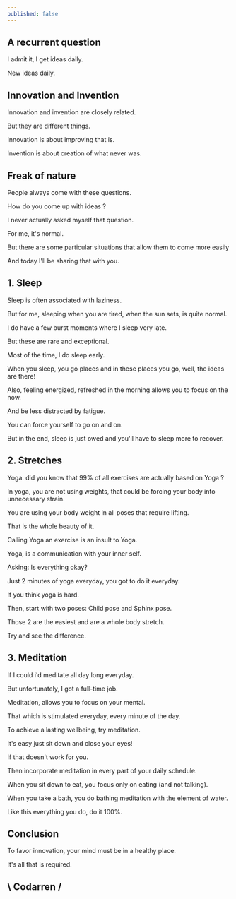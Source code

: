 ```yaml
---
published: false
---
```

## A recurrent question
I admit it, I get ideas daily.

New ideas daily.

## Innovation and Invention
Innovation and invention are closely related.

But they are different things.

Innovation is about improving that is.

Invention is about creation of what never was.


## Freak of nature
People always come with these questions.

How do you come up with ideas ?

I never actually asked myself that question.

For me, it's normal.

But there are some particular situations that allow them to come more easily

And today I'll be sharing that with you.

## 1. Sleep
Sleep is often associated with laziness.

But for me, sleeping when you are tired, when the sun sets, is quite normal.

I do have a few burst moments where I sleep very late.

But these are rare and exceptional.

Most of the time, I do sleep early.

When you sleep, you go places and in these places you go, well, the ideas are there!

Also, feeling energized, refreshed in the morning allows you to focus on the now.

And be less distracted by fatigue.

You can force yourself to go on and on.

But in the end, sleep is just owed and you'll have to sleep more to recover.


## 2. Stretches
Yoga. did you know that 99% of all exercises are actually based on Yoga ?

In yoga, you are not using weights, that could be forcing your body into unnecessary strain.

You are using your body weight in all poses that require lifting.

That is the whole beauty of it.

Calling Yoga an exercise is an insult to Yoga.

Yoga, is a communication with your inner self.

Asking: Is everything okay?

Just 2 minutes of yoga everyday, you got to do it everyday.

If you think yoga is hard.

Then, start with two poses: Child pose and Sphinx pose.

Those 2 are the easiest and are a whole body stretch.

Try and see the difference.


## 3. Meditation
If I could i'd meditate all day long everyday.

But unfortunately, I got a full-time job.

Meditation, allows you to focus on your mental.

That which is stimulated everyday, every minute of the day.

To achieve a lasting wellbeing, try meditation.

It's easy just sit down and close your eyes!


If that doesn't work for you.

Then incorporate meditation in every part of your daily schedule.

When you sit down to eat, you focus only on eating (and not talking).

When you take a bath, you do bathing meditation with the element of water.

Like this everything you do, do it 100%.

## Conclusion
To favor innovation, your mind must be in a healthy place.

It's all that is required.

## \ Codarren /
